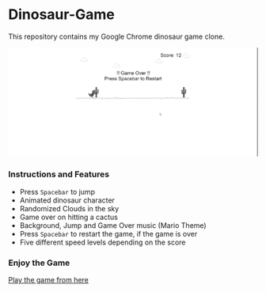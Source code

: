 # Dinosaur-Game

This repository contains my Google Chrome dinosaur game clone.

[![Demo Dinosaur Game Clone](https://github.com/Kartiksaini001/Dinosaur-Game/blob/main/dino-game.gif)](https://youtu.be/pOo4ci-Xkpk)

### Instructions and Features

- Press `Spacebar` to jump
- Animated dinosaur character
- Randomized Clouds in the sky
- Game over on hitting a cactus
- Background, Jump and Game Over music (Mario Theme)
- Press `Spacebar` to restart the game, if the game is over
- Five different speed levels depending on the score

### Enjoy the Game

[Play the game from here](https://kartiksaini001.github.io/Dinosaur-Game/)
